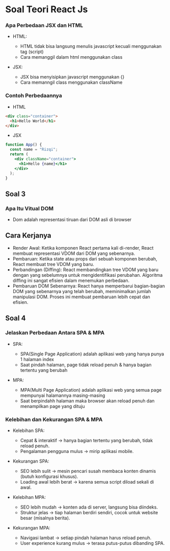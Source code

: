 # Soal Teori React Js

### Apa Perbedaan JSX dan HTML

- HTML:

  - HTML tidak bisa langsung menulis javascript kecuali menggunakan tag (script)
  - Cara memanggil dalam html menggunakan class

- JSX:
  - JSX bisa menyisipkan javascript menggunakan {}
  - Cara memanngil class menggunakan className

### Contoh Perbedaannya

- HTML

```html
<div class="container">
  <h1>Hello World</h1>
</div>
```

- JSX

```jsx
function App() {
  const name = "Rizqi";
  return (
    <div className="container">
      <h1>Hello {name}</h1>
    </div>
  );
}
```

## Soal 3

### Apa Itu Vitual DOM

- Dom adalah representasi tiruan dari DOM asli di browser

## Cara Kerjanya

- Render Awal: Ketika komponen React pertama kali di-render, React membuat representasi VDOM dari DOM yang sebenarnya.
- Pembaruan: Ketika state atau props dari sebuah komponen berubah, React membuat tree VDOM yang baru.
- Perbandingan (Diffing): React membandingkan tree VDOM yang baru dengan yang sebelumnya untuk mengidentifikasi perubahan. Algoritma diffing ini sangat efisien dalam menemukan perbedaan.
- Pembaruan DOM Sebenarnya: React hanya memperbarui bagian-bagian DOM yang sebenarnya yang telah berubah, meminimalkan jumlah manipulasi DOM. Proses ini membuat pembaruan lebih cepat dan efisien.

## Soal 4

### Jelaskan Perbedaan Antara SPA & MPA

- SPA:

  - SPA(Single Page Application) adalah aplikasi web yang hanya punya 1 halaman index
  - Saat pindah halaman, page tidak reload penuh & hanya bagian tertentu yang berubah

- MPA:
  - MPA(Multi Page Application) adalah aplikasi web yang semua page mempunyai halamannya masing-masing
  - Saat berpindahh halaman maka browser akan reload penuh dan menampilkan page yang dituju

### Kelebihan dan Kekurangan SPA & MPA

- Kelebihan SPA:

  - Cepat & interaktif → hanya bagian tertentu yang berubah, tidak reload penuh.
  - Pengalaman pengguna mulus → mirip aplikasi mobile.

- Kekurangan SPA:

  - SEO lebih sulit → mesin pencari susah membaca konten dinamis (butuh konfigurasi khusus).
  - Loading awal lebih berat → karena semua script diload sekali di awal.

- Kelebihan MPA:

  - SEO lebih mudah → konten ada di server, langsung bisa diindeks.
  - Struktur jelas → tiap halaman berdiri sendiri, cocok untuk website besar (misalnya berita).

- Kekurangan MPA:
  - Navigasi lambat → setiap pindah halaman harus reload penuh.
  - User experience kurang mulus → terasa putus-putus dibanding SPA.
